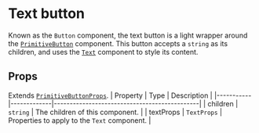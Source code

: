 # Text button
Known as the `Button` component, the text button is a light wrapper around the [`PrimitiveButton`](./primitive-button.md) component. This button accepts a `string` as its children, and uses the [`Text`](../display/text.md) component to style its content.

## Props
Extends [`PrimitiveButtonProps`](./primitive-button.md).
| Property  | Type        | Description                                  |
|-----------|-------------|----------------------------------------------|
| children  | `string`    | The children of this component.              |
| textProps | `TextProps` | Properties to apply to the `Text` component. |